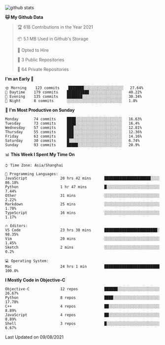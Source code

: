 
![github stats](https://github-readme-stats.vercel.app/api?username=ChesterYue&show_icons=true&count_private=true)

<!-- ![wakatime](https://github-readme-stats.vercel.app/api/wakatime?username=ChesterYue&layout=compact) -->

<!-- ![wakatime](https://github-readme-stats.vercel.app/api/top-langs/?username=ChesterYue&layout=compact) -->

<!--START_SECTION:waka-->
**🐱 My Github Data** 

> 🏆 618 Contributions in the Year 2021
 > 
> 📦 5.1 MB Used in Github's Storage 
 > 
> 💼 Opted to Hire
 > 
> 📜 3 Public Repositories 
 > 
> 🔑 64 Private Repositories  
 > 
**I'm an Early 🐤** 

```text
🌞 Morning    123 commits    ███████░░░░░░░░░░░░░░░░░░   27.64% 
🌆 Daytime    179 commits    ██████████░░░░░░░░░░░░░░░   40.22% 
🌃 Evening    135 commits    ███████░░░░░░░░░░░░░░░░░░   30.34% 
🌙 Night      8 commits      ░░░░░░░░░░░░░░░░░░░░░░░░░   1.8%

```
📅 **I'm Most Productive on Sunday** 

```text
Monday       74 commits     ████░░░░░░░░░░░░░░░░░░░░░   16.63% 
Tuesday      73 commits     ████░░░░░░░░░░░░░░░░░░░░░   16.4% 
Wednesday    57 commits     ███░░░░░░░░░░░░░░░░░░░░░░   12.81% 
Thursday     55 commits     ███░░░░░░░░░░░░░░░░░░░░░░   12.36% 
Friday       63 commits     ███░░░░░░░░░░░░░░░░░░░░░░   14.16% 
Saturday     30 commits     █░░░░░░░░░░░░░░░░░░░░░░░░   6.74% 
Sunday       93 commits     █████░░░░░░░░░░░░░░░░░░░░   20.9%

```


📊 **This Week I Spent My Time On** 

```text
⌚︎ Time Zone: Asia/Shanghai

💬 Programming Languages: 
JavaScript               20 hrs 42 mins      █████████████████████░░░░   86.18% 
Python                   1 hr 47 mins        █░░░░░░░░░░░░░░░░░░░░░░░░   7.44% 
Other                    31 mins             ░░░░░░░░░░░░░░░░░░░░░░░░░   2.22% 
Markdown                 25 mins             ░░░░░░░░░░░░░░░░░░░░░░░░░   1.78% 
TypeScript               16 mins             ░░░░░░░░░░░░░░░░░░░░░░░░░   1.17%

🔥 Editors: 
VS Code                  23 hrs 38 mins      ████████████████████████░   98.35% 
Vim                      20 mins             ░░░░░░░░░░░░░░░░░░░░░░░░░   1.45% 
Sketch                   2 mins              ░░░░░░░░░░░░░░░░░░░░░░░░░   0.2%

💻 Operating System: 
Mac                      24 hrs 1 min        █████████████████████████   100.0%

```

**I Mostly Code in Objective-C** 

```text
Objective-C              12 repos            ██████░░░░░░░░░░░░░░░░░░░   26.67% 
Python                   8 repos             ████░░░░░░░░░░░░░░░░░░░░░   17.78% 
C++                      4 repos             ██░░░░░░░░░░░░░░░░░░░░░░░   8.89% 
JavaScript               4 repos             ██░░░░░░░░░░░░░░░░░░░░░░░   8.89% 
Shell                    3 repos             █░░░░░░░░░░░░░░░░░░░░░░░░   6.67%

```



 Last Updated on 09/08/2021
<!--END_SECTION:waka-->